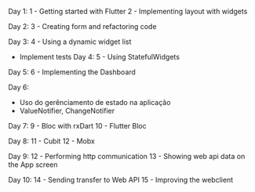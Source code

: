 Day 1: 
1 - Getting started with Flutter
2 - Implementing layout with widgets

Day 2: 
3 - Creating form and refactoring code

Day 3: 
4 - Using a dynamic widget list
  - Implement tests 
Day 4:
5 - Using StatefulWidgets

Day 5:
6 - Implementing the Dashboard

Day 6:
- Uso do gerênciamento de estado na aplicação
- ValueNotifier, ChangeNotifier

Day 7:
9 - Bloc with rxDart
10 - Flutter Bloc

Day 8:
11 - Cubit
12 - Mobx

Day 9:
12 - Performing http communication
13 - Showing web api data on the App screen

Day 10:
14 - Sending transfer to Web API
15 - Improving the webclient
